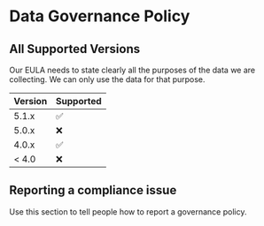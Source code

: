 # Data Governance Policy

##  All Supported Versions

Our EULA needs to state clearly all the purposes of the data we are collecting. We can only use the data for that purpose.

| Version | Supported          |
| ------- | ------------------ |
| 5.1.x   | :white_check_mark: |
| 5.0.x   | :x:                |
| 4.0.x   | :white_check_mark: |
| < 4.0   | :x:                |

## Reporting a compliance issue

Use this section to tell people how to report a governance policy.

